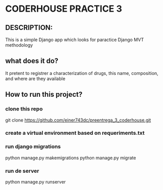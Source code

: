 # CODERHOUSE PRACTICE 3

## DESCRIPTION:
This is a simple Django app which looks for paractice Django MVT methodology

## what does it do?
It pretent to registrer a characterization of drugs, this name, composition, and where are they available

## How to run this project?
### clone this repo
git clone https://github.com/einer743dc/preentrega_3_coderhouse.git
### create a virtual environment based on requeriments.txt
### run django migrations
python manage.py makemigrations
python manage.py migrate
### run de server
python manage.py runserver
